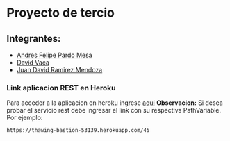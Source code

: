 # Proyecto de tercio
## Integrantes:
- [Andres Felipe Pardo Mesa](https://github.com/pardo6162)
- [David Vaca](https://github.com/vdavid30)
- [Juan David Ramirez Mendoza](https://github.com/CAPJackie)
### Link aplicacion REST en Heroku
Para acceder a la aplicacion en heroku ingrese [aqui](https://thawing-bastion-53139.herokuapp.com/)
**Observacion:** Si desea probar el servicio rest debe ingresar el link con su respectiva PathVariable.
Por ejemplo:
```
https://thawing-bastion-53139.herokuapp.com/45
```
 
